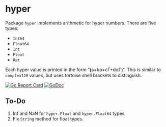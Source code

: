 # hyper

Package `hyper` implements arithmetic for hyper numbers. There are five types:

* `Int64`
* `Float64`
* `Int`
* `Float`
* `Rat`

Each hyper value is printed in the form "⦗a+bα+cΓ+dαΓ⦘". This is similar to `complex128` values, but uses tortoise shell brackets to distinguish.

[![Go Report Card](https://goreportcard.com/badge/gojp/goreportcard)](https://goreportcard.com/report/github.com/meirizarrygelpi/numbers/hyper) [![GoDoc](https://godoc.org/github.com/meirizarrygelpi/numbers/hyper?status.svg)](https://godoc.org/github.com/meirizarrygelpi/numbers/hyper)

## To-Do

1. Inf and NaN for `hyper.Float` and `hyper.Float64` types.
2. Fix `String` method for float types.